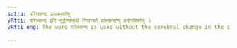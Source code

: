 ```yaml
---
sutra: परिस्कन्दः प्राच्यभरतेषु
vRtti: परिस्कन्द इति मूर्द्धन्याभावो निपात्यते प्राच्यभरतेषु प्रयोगविषयेषु ॥
vRtti_eng: The word परिस्कन्द is used without the cerebral change in the country of Eastern _Bharata_.

---
```

